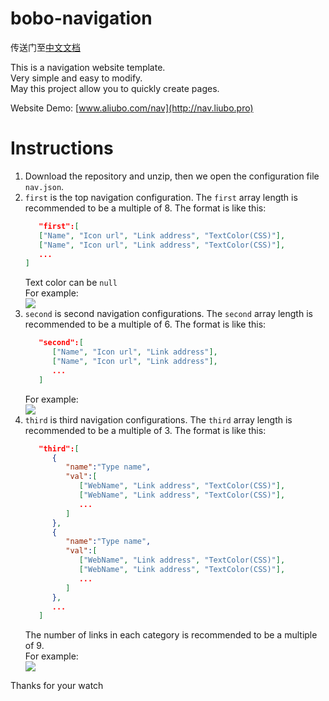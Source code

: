 # bobo-navigation

传送门至[中文文档](https://github.com/bobodesu/bobo-navigation/blob/master/readme-zh.md)  
  
  
This is a navigation website template.  
Very simple and easy to modify.  
May this project allow you to quickly create pages.  

Website Demo: [www.aliubo.com/nav](http://nav.liubo.pro)  

# Instructions
1. Download the repository and unzip, then we open the configuration file ```nav.json```.
2. ```first``` is the top navigation configuration. The ```first``` array length is recommended to be a multiple of 8. The format is like this:  
   ```json
      "first":[
      ["Name", "Icon url", "Link address", "TextColor(CSS)"],
      ["Name", "Icon url", "Link address", "TextColor(CSS)"],
      ...
   ]
   ```   
   Text color can be ```null```  
   For example:   
   ![](https://github.com/bobodesu/bobo-navigation/blob/master/image/readme-1.png)  
3. ```second``` is second navigation configurations. The ```second``` array length is recommended to be a multiple of 6. The format is like this:  
   ```json  
      "second":[
         ["Name", "Icon url", "Link address"],
         ["Name", "Icon url", "Link address"],
         ...
      ]
   ```  
   For example:   
   ![](https://github.com/bobodesu/bobo-navigation/blob/master/image/readme-2.png)  
4. ```third``` is third navigation configurations. The ```third``` array length is recommended to be a multiple of 3. The format is like this:  
   ```json
      "third":[
         {
            "name":"Type name",
            "val":[
               ["WebName", "Link address", "TextColor(CSS)"],
               ["WebName", "Link address", "TextColor(CSS)"],
               ...
            ]
         },
         {
            "name":"Type name",
            "val":[
               ["WebName", "Link address", "TextColor(CSS)"],
               ["WebName", "Link address", "TextColor(CSS)"],
               ...
            ]
         },
         ...
      ]
   ```
   The number of links in each category is recommended to be a multiple of 9.  
   For example:    
   ![](https://github.com/bobodesu/bobo-navigation/blob/master/image/readme-3.png)  


Thanks for your watch    
